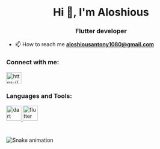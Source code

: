 <h1 align="center">Hi 👋, I'm Aloshious</h1>
<h3 align="center">Flutter developer</h3>

- 📫 How to reach me **aloshiousantony1080@gmail.com**

<h3 align="left">Connect with me:</h3>
<p align="left">
<a href="https://instagram.com/https://www.instagram.com/hellcat__404?igsh=ejyxbxu4dw1oetl5" target="blank"><img align="center" src="https://raw.githubusercontent.com/rahuldkjain/github-profile-readme-generator/master/src/images/icons/Social/instagram.svg" alt="https://www.instagram.com/hellcat__404?igsh=ejyxbxu4dw1oetl5" height="30" width="40" /></a>
</p>

<h3 align="left">Languages and Tools:</h3>
<p align="left"> <a href="https://dart.dev" target="_blank" rel="noreferrer"> <img src="https://www.vectorlogo.zone/logos/dartlang/dartlang-icon.svg" alt="dart" width="40" height="40"/> </a> <a href="https://flutter.dev" target="_blank" rel="noreferrer"> <img src="https://www.vectorlogo.zone/logos/flutterio/flutterio-icon.svg" alt="flutter" width="40" height="40"/> </a> </p>





###

<br clear="both">

<img src="https://raw.githubusercontent.com/maurodesouza/maurodesouza/output/snake.svg" alt="Snake animation" />

###
